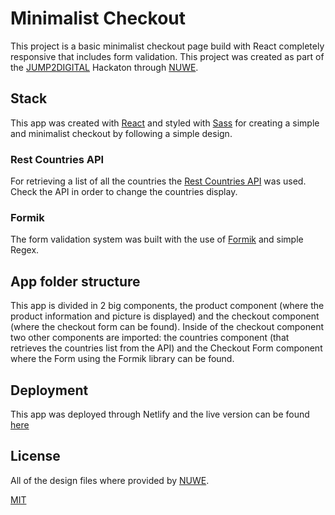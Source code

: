 # Minimalist Checkout

This project is a basic minimalist checkout page build with React completely responsive that includes form validation.
This project was created as part of the [JUMP2DIGITAL](https://barcelonadigitaltalent.com/jump2digital/) Hackaton through [NUWE](https://nuwe.io/challenge/jump2digital-front).

## Stack

This app was created with [React](https://es.reactjs.org/) and styled with [Sass](https://sass-lang.com/) for creating a simple and minimalist checkout by following a simple design.

### Rest Countries API

For retrieving a list of all the countries the [Rest Countries API](https://restcountries.com/) was used. Check the API in order to change the countries display.

### Formik

The form validation system was built with the use of [Formik](https://formik.org/) and simple Regex.

## App folder structure

This app is divided in 2 big components, the product component (where the product information and picture is displayed) and the checkout component (where the checkout form can be found). Inside of the checkout component two other components are imported: the countries component (that retrieves the countries list from the API) and the Checkout Form component where the Form using the Formik library can be found.

## Deployment

This app was deployed through Netlify and the live version can be found [here](https://frontend-hackaton-silsc.netlify.app/)

## License
All of the design files where provided by [NUWE](https://nuwe.io/challenge/jump2digital-front).

[MIT](https://opensource.org/licenses/MIT)
